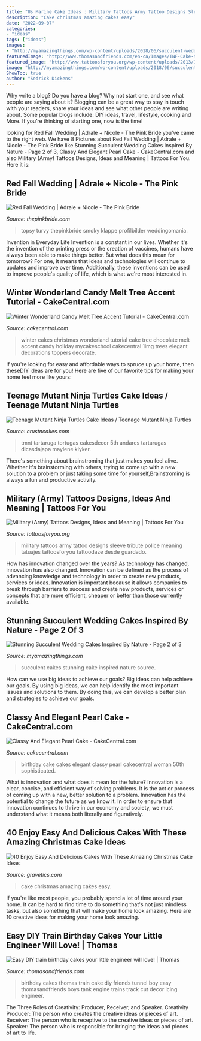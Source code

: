 ```yaml
---
title: "Us Marine Cake Ideas : Military Tattoos Army Tattoo Designs Sleeve Tribute Police Meaning Tatuajes Tattoosforyou Tattoodaze Desde Guardado"
description: "Cake christmas amazing cakes easy"
date: "2022-09-07"
categories:
- "ideas"
tags: ["ideas"]
images:
- "http://myamazingthings.com/wp-content/uploads/2018/06/succulent-wedding-cake-7-.jpg"
featuredImage: "http://www.thomasandfriends.com/en-ca/Images/TNF-Cake-tunnel2-700x467_tcm1108-306079.jpg"
featured_image: "http://www.tattoosforyou.org/wp-content/uploads/2013/10/Military-Tribute-Tattoos-768x1024.jpg"
image: "http://myamazingthings.com/wp-content/uploads/2018/06/succulent-wedding-cake-7-.jpg"
ShowToc: true
author: "Sedrick Dickens"
---
```



Why write a blog?
Do you have a blog? Why not start one, and see what people are saying about it? Blogging can be a great way to stay in touch with your readers, share your ideas and see what other people are writing about. Some popular blogs include: DIY ideas, travel, lifestyle, cooking and More. If you’re thinking of starting one, now is the time!

	

		
looking for Red Fall Wedding | Adrale + Nicole - The Pink Bride you've came to the right web. We have 8 Pictures about Red Fall Wedding | Adrale + Nicole - The Pink Bride like Stunning Succulent Wedding Cakes Inspired By Nature - Page 2 of 3, Classy And Elegant Pearl Cake - CakeCentral.com and also Military (Army) Tattoos Designs, Ideas and Meaning | Tattoos For You. Here it is:
		
    
## Red Fall Wedding | Adrale + Nicole - The Pink Bride

<img loading=lazy src="https://www.thepinkbride.com/wp-content/uploads/2015/12/smoky-mountain-wedding-rustic-fall-red-lily-barn-madison-j-photography-7.jpg" onerror="this.onerror=null;this.src='https://tse4.mm.bing.net/th?id=OIP.zUAz1DghOzZr1L79e1oZtgHaKp&amp;pid=15.1';" alt="Red Fall Wedding | Adrale + Nicole - The Pink Bride">

_Source: thepinkbride.com_

>topsy turvy thepinkbride smoky klappe profilbilder weddingomania. 

	

Invention in Everyday Life
Invention is a constant in our lives. Whether it's the invention of the printing press or the creation of vaccines, humans have always been able to make things better. But what does this mean for tomorrow? For one, it means that ideas and technologies will continue to updates and improve over time. Additionally, these inventions can be used to improve people's quality of life, which is what we're most interested in.

    
## Winter Wonderland Candy Melt Tree Accent Tutorial - CakeCentral.com

<img loading=lazy src="https://cdn001.cakecentral.com/editor/2016/03/900_winter-wonderland-candy-melt-tree-accent-tutorial-39510-9hsn.jpg" onerror="this.onerror=null;this.src='https://tse4.mm.bing.net/th?id=OIP.mOr-tVi9LcnBfL1TlDdLWgHaLI&amp;pid=15.1';" alt="Winter Wonderland Candy Melt Tree Accent Tutorial - CakeCentral.com">

_Source: cakecentral.com_

>winter cakes christmas wonderland tutorial cake tree chocolate melt accent candy holiday mycakeschool cakecentral 1img trees elegant decorations toppers decorate. 

	

If you're looking for easy and affordable ways to spruce up your home, then theseDIY ideas are for you! Here are five of our favorite tips for making your home feel more like yours: 

    
## Teenage Mutant Ninja Turtles Cake Ideas / Teenage Mutant Ninja Turtles

<img loading=lazy src="http://www.crustncakes.com/blog/wp-content/uploads/2015/12/64d28cf2b083eb9108a882d89a45b389.jpg" onerror="this.onerror=null;this.src='https://tse4.mm.bing.net/th?id=OIP.M4Kw2qpspDUsfjuywi69cQHaKX&amp;pid=15.1';" alt="Teenage Mutant Ninja Turtles Cake Ideas / Teenage Mutant Ninja Turtles">

_Source: crustncakes.com_

>tmnt tartaruga tortugas cakesdecor 5th andares tartarugas dicasdajapa maylene klyker. 

	

There's something about brainstroming that just makes you feel alive. Whether it's brainstorming with others, trying to come up with a new solution to a problem or just taking some time for yourself,Brainstroming is always a fun and productive activity.

    
## Military (Army) Tattoos Designs, Ideas And Meaning | Tattoos For You

<img loading=lazy src="http://www.tattoosforyou.org/wp-content/uploads/2013/10/Military-Tribute-Tattoos-768x1024.jpg" onerror="this.onerror=null;this.src='https://tse2.mm.bing.net/th?id=OIP.PStC_xY8mbZExjSWOG4i4gHaJ4&amp;pid=15.1';" alt="Military (Army) Tattoos Designs, Ideas and Meaning | Tattoos For You">

_Source: tattoosforyou.org_

>military tattoos army tattoo designs sleeve tribute police meaning tatuajes tattoosforyou tattoodaze desde guardado. 

	

How has innovation changed over the years?
As technology has changed, innovation has also changed. Innovation can be defined as the process of advancing knowledge and technology in order to create new products, services or ideas. Innovation is important because it allows companies to break through barriers to success and create new products, services or concepts that are more efficient, cheaper or better than those currently available.

    
## Stunning Succulent Wedding Cakes Inspired By Nature - Page 2 Of 3

<img loading=lazy src="http://myamazingthings.com/wp-content/uploads/2018/06/succulent-wedding-cake-7-.jpg" onerror="this.onerror=null;this.src='https://tse3.mm.bing.net/th?id=OIP.5hQp6bCSxsMS06B-zFSOnwHaLF&amp;pid=15.1';" alt="Stunning Succulent Wedding Cakes Inspired By Nature - Page 2 of 3">

_Source: myamazingthings.com_

>succulent cakes stunning cake inspired nature source. 

	

How can we use big ideas to achieve our goals?
Big ideas can help achieve our goals. By using big ideas, we can help identify the most important issues and solutions to them. By doing this, we can develop a better plan and strategies to achieve our goals.

    
## Classy And Elegant Pearl Cake - CakeCentral.com

<img loading=lazy src="https://cdn001.cakecentral.com/gallery/2015/06/900_7lGzGu3TTK-classy-and-elegant-pearl-cake.jpg" onerror="this.onerror=null;this.src='https://tse1.mm.bing.net/th?id=OIP.-kHqN6Lul1zRNqpz66x4tQHaJ4&amp;pid=15.1';" alt="Classy And Elegant Pearl Cake - CakeCentral.com">

_Source: cakecentral.com_

>birthday cake cakes elegant classy pearl cakecentral woman 50th sophisticated. 

	

What is innovation and what does it mean for the future?
Innovation is a clear, concise, and efficient way of solving problems. It is the act or process of coming up with a new, better solution to a problem. Innovation has the potential to change the future as we know it. In order to ensure that innovation continues to thrive in our economy and society, we must understand what it means both literally and figuratively.

    
## 40 Enjoy Easy And Delicious Cakes With These Amazing Christmas Cake Ideas

<img loading=lazy src="http://www.gravetics.com/wp-content/uploads/2017/04/christmascakes-miamicakes-miamiparties-fondantcakes-christmasparty.jpg" onerror="this.onerror=null;this.src='https://tse3.mm.bing.net/th?id=OIP.-wANjDSyyQGdf_67UlKaQgHaJQ&amp;pid=15.1';" alt="40 Enjoy Easy And Delicious Cakes With These Amazing Christmas Cake Ideas">

_Source: gravetics.com_

>cake christmas amazing cakes easy. 

	

If you're like most people, you probably spend a lot of time around your home. It can be hard to find time to do something that's not just mindless tasks, but also something that will make your home look amazing. Here are 10 creative ideas for making your home look amazing.

    
## Easy DIY Train Birthday Cakes Your Little Engineer Will Love! | Thomas

<img loading=lazy src="http://www.thomasandfriends.com/en-ca/Images/TNF-Cake-tunnel2-700x467_tcm1108-306079.jpg" onerror="this.onerror=null;this.src='https://tse3.mm.bing.net/th?id=OIP.JzmhjXIKg-fiF9Uzw9DH8wHaJ4&amp;pid=15.1';" alt="Easy DIY train birthday cakes your little engineer will love! | Thomas">

_Source: thomasandfriends.com_

>birthday cakes thomas train cake diy friends tunnel boy easy thomasandfriends boys tank engine trains track cut decor icing engineer. 

	

The Three Roles of Creativity: Producer, Receiver, and Speaker.
Creativity Producer: The person who creates the creative ideas or pieces of art.
Receiver: The person who is receptive to the creative ideas or pieces of art. 
Speaker: The person who is responsible for bringing the ideas and pieces of art to life.

